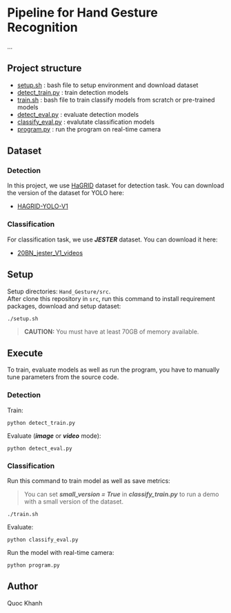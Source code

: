 # Pipeline for Hand Gesture Recognition
...

## Project structure
* [setup.sh](./setup.sh)                    : bash file to setup environment and download dataset
* [detect_train.py](./detect_train.py)      : train detection models
* [train.sh](./train.sh)                    : bash file to train classify models from scratch or pre-trained models
* [detect_eval.py](./detect_eval.py)        : evaluate detection models
* [classify_eval.py](./classify_eval.py)    : evalutate classification models
* [program.py](./program.py)                : run the program on real-time camera

## Dataset
### Detection
In this project, we use [HaGRID](https://github.com/hukenovs/hagrid) dataset for detection task. You can download the version of the dataset for YOLO here:
* [HAGRID-YOLO-V1](https://www.kaggle.com/datasets/khnhoquc/hagrid-yolo-v1)

### Classification
For classification task, we use ***JESTER*** dataset. You can download it here:
* [20BN_jester_V1_videos](https://www.kaggle.com/datasets/kylecloud/20bn-jester-v1-videos)

## Setup
Setup directories: `Hand_Gesture/src`.  
After clone this repository in `src`, run this command to install requirement packages, download and setup dataset:
```
./setup.sh
```
> **CAUTION:** You must have at least 70GB of memory available.

## Execute
To train, evaluate models as well as run the program, you have to manually tune parameters from the source code.
### Detection
Train:
```
python detect_train.py
```
Evaluate (***image*** or ***video*** mode):
```
python detect_eval.py
```
### Classification
Run this command to train model as well as save metrics:
> You can set ***small_version = True*** in ***classify_train.py*** to run a demo with a small version of the dataset.
```
./train.sh
```
Evaluate:
```
python classify_eval.py
```
Run the model with real-time camera:
```
python program.py
```

## Author
Quoc Khanh